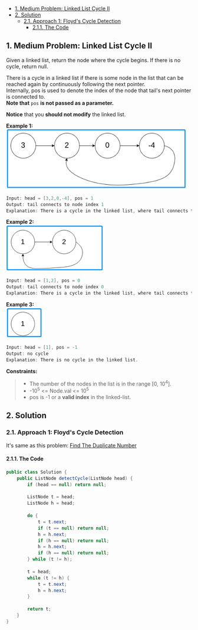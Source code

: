 <!-- TOC -->

- [1. Medium Problem: Linked List Cycle II](#1-medium-problem-linked-list-cycle-ii)
- [2. Solution](#2-solution)
  - [2.1. Approach 1: Floyd's Cycle Detection](#21-approach-1-floyds-cycle-detection)
    - [2.1.1. The Code](#211-the-code)

<!-- /TOC -->

## 1. Medium Problem: Linked List Cycle II
Given a linked list, return the node where the cycle begins. If there is no cycle, return null.

There is a cycle in a linked list if there is some node in the list that can be reached again by continuously following the next pointer.  
Internally, pos is used to denote the index of the node that tail's next pointer is connected to.  
**Note that** `pos` **is not passed as a parameter.**

**Notice** that you **should not modify** the linked list.  

**Example 1:**  
![pic](../99.images/2020-12-09-11-14-27.png)  
```java
Input: head = [3,2,0,-4], pos = 1
Output: tail connects to node index 1
Explanation: There is a cycle in the linked list, where tail connects to the second node.
```

**Example 2:**  
![pic](../99.images/2020-12-09-11-15-57.png)  
```java
Input: head = [1,2], pos = 0
Output: tail connects to node index 0
Explanation: There is a cycle in the linked list, where tail connects to the first node.
```

**Example 3:**  
![pic](../99.images/2020-12-09-11-17-01.png)  
```java
Input: head = [1], pos = -1
Output: no cycle
Explanation: There is no cycle in the linked list.
```

**Constraints:**  
>- The number of the nodes in the list is in the range [0, 10<sup>4</sup>].
>- -10<sup>5</sup> <= Node.val <= 10<sup>5</sup>
>- pos is -1 or a **valid index** in the linked-list.

## 2. Solution

### 2.1. Approach 1: Floyd's Cycle Detection
It's same as this problem:
<a href="01.array\0287.Find The Duplicate Number.md">Find The Duplicate Number</a>

#### 2.1.1. The Code
```java
public class Solution {
    public ListNode detectCycle(ListNode head) {
        if (head == null) return null;

        ListNode t = head;
        ListNode h = head;

        do {
            t = t.next;
            if (t == null) return null;
            h = h.next;
            if (h == null) return null;
            h = h.next;
            if (h == null) return null;
        } while (t != h);

        t = head;
        while (t != h) {
            t = t.next;
            h = h.next;
        }

        return t;
    }
}
```